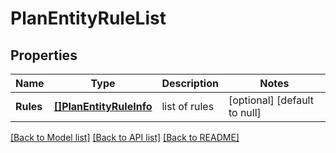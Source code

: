 # PlanEntityRuleList

## Properties
Name | Type | Description | Notes
------------ | ------------- | ------------- | -------------
**Rules** | [**[]PlanEntityRuleInfo**](PlanEntityRuleInfo.md) | list of rules | [optional] [default to null]

[[Back to Model list]](../README.md#documentation-for-models) [[Back to API list]](../README.md#documentation-for-api-endpoints) [[Back to README]](../README.md)

